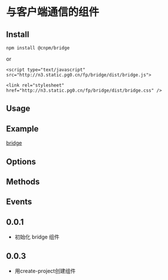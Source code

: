 # 与客户端通信的组件

## Install

`npm install @cnpm/bridge`

or

`<script type="text/javascript" src="http://n3.static.pg0.cn/fp/bridge/dist/bridge.js">`

`<link rel="stylesheet" href="http://n3.static.pg0.cn/fp/bridge/dist/bridge.css" />`

## Usage

## Example

[bridge](http://front.chinaso365.com/fp/bridge/example/index.html)

## Options

## Methods

## Events

## 0.0.1

* 初始化 bridge 组件

## 0.0.3

* 用create-project创建组件
